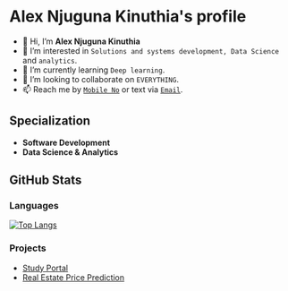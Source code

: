 #  **Alex Njuguna Kinuthia's profile**

- 👋 Hi, I’m **Alex Njuguna Kinuthia**
- 👀 I’m interested in `Solutions and systems development, Data Science` and `analytics`.
- 🌱 I’m currently learning `Deep learning`.
- 💞️ I’m looking to collaborate on `EVERYTHING`.
- 📫 Reach me by [`Mobile No`](0727433148) or text via [`Email`](njugunakinuthia013@gmail.com).

## Specialization

- **Software Development**
- **Data Science & Analytics**


## GitHub Stats

<!-- ![William's GitHub stats](https://github-readme-stats.vercel.app/api?username=alex-njuguna&show_icons=true&theme=radical) -->


### Languages

[![Top Langs](https://github-readme-stats.vercel.app/api/top-langs/?username=alex-njuguna&layout=compact)](https://github.com/alex-njuguna/github-readme-stats)

### Projects
- [Study Portal](https://github.com/alex-njuguna/study-portal)
- [Real Estate Price Prediction](https://github.com/alex-njuguna/Real-Estate-price-prediction)

